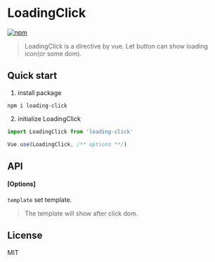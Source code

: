 # LoadingClick

[![npm](https://img.shields.io/npm/v/npm.svg)](https://www.npmjs.com/package/loading-click)

> LoadingClick is a directive by vue. Let button can show loading icon(or some dom).

## Quick start

1. install package

``` shell
npm i loading-click
```

2. initialize LoadingClick

``` javascript
import LoadingClick from 'loading-click'

Vue.use(LoadingClick, /** options **/)
```

## API

#### [Options]
`template` set template.
> The template will show after click dom.
 

## License
MIT